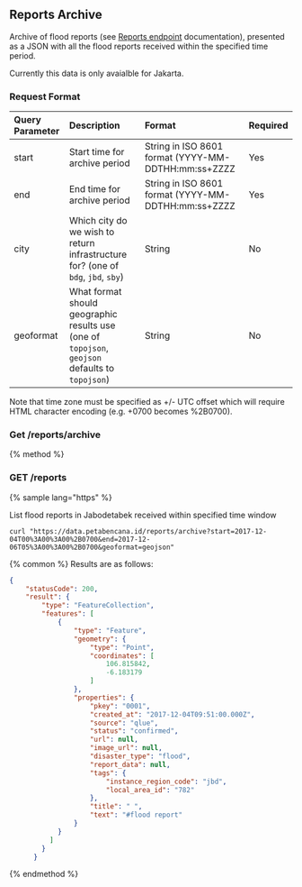 ## Reports Archive

Archive of flood reports \(see [Reports endpoint](/routes/reports.md) documentation\), presented as a JSON with all the flood reports received within the specified time period.

Currently this data is only avaialble for Jakarta.

### Request Format

| Query Parameter | Description | Format | Required |
| :--- | :--- | :--- | :--- |
| start | Start time for archive period | String in ISO 8601 format \(YYYY-MM-DDTHH:mm:ss+ZZZZ | Yes |
| end | End time for archive period | String in ISO 8601 format \(YYYY-MM-DDTHH:mm:ss+ZZZZ | Yes |
| city | Which city do we wish to return infrastructure for? (one of `bdg`, `jbd`, `sby`) | String | No |
| geoformat | What format should geographic results use (one of `topojson`, `geojson` defaults to `topojson`) | String | No |

Note that time zone must be specified as +/- UTC offset which will require HTML character encoding \(e.g. +0700 becomes %2B0700\).

### Get /reports/archive

{% method %}
### GET /reports

{% sample lang="https" %}

List flood reports in Jabodetabek received within specified time window

```https
curl "https://data.petabencana.id/reports/archive?start=2017-12-04T00%3A00%3A00%2B0700&end=2017-12-06T05%3A00%3A00%2B0700&geoformat=geojson"
```

{% common %}
Results are as follows:

```json
{
    "statusCode": 200,
    "result": {
        "type": "FeatureCollection",
        "features": [
            {
                "type": "Feature",
                "geometry": {
                    "type": "Point",
                    "coordinates": [
                        106.815842,
                        -6.183179
                    ]
                },
                "properties": {
                    "pkey": "0001",
                    "created_at": "2017-12-04T09:51:00.000Z",
                    "source": "qlue",
                    "status": "confirmed",
                    "url": null,
                    "image_url": null,
                    "disaster_type": "flood",
                    "report_data": null,
                    "tags": {
                        "instance_region_code": "jbd",
                        "local_area_id": "782"
                    },
                    "title": " ",
                    "text": "#flood report"
                }
            }
          ]
        }
      }
```

{% endmethod %}

